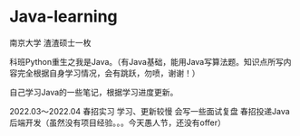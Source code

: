 # Java-learning
南京大学 渣渣硕士一枚

科班Python重生之我是Java。（有Java基础，能用Java写算法题。知识点所写内容完全根据自身学习情况，会有跳跃，勿喷，谢谢！）

自己学习Java的一些笔记，根据学习进度更新。

2022.03～2022.04 春招实习 学习、更新较慢 会写一些面试复盘
春招投递Java后端开发（虽然没有项目经验。。。今天愚人节，还没有offer）






